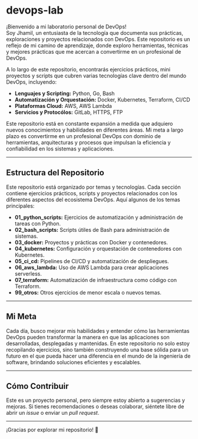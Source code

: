 # devops-lab

¡Bienvenido a mi laboratorio personal de DevOps!  
Soy Jhamil, un entusiasta de la tecnología que documenta sus prácticas, exploraciones y proyectos relacionados con DevOps. Este repositorio es un reflejo de mi camino de aprendizaje, donde exploro herramientas, técnicas y mejores prácticas que me acercan a convertirme en un profesional de DevOps.

A lo largo de este repositorio, encontrarás ejercicios prácticos, mini proyectos y scripts que cubren varias tecnologías clave dentro del mundo DevOps, incluyendo:

- **Lenguajes y Scripting:** Python, Go, Bash
- **Automatización y Orquestación:** Docker, Kubernetes, Terraform, CI/CD
- **Plataformas Cloud:** AWS, AWS Lambda
- **Servicios y Protocólos:** GitLab, HTTPS, FTP

Este repositorio está en constante expansión a medida que adquiero nuevos conocimientos y habilidades en diferentes áreas. Mi meta a largo plazo es convertirme en un profesional DevOps con dominio de herramientas, arquitecturas y procesos que impulsan la eficiencia y confiabilidad en los sistemas y aplicaciones.

---

## Estructura del Repositorio

Este repositorio está organizado por temas y tecnologías. Cada sección contiene ejercicios prácticos, scripts y proyectos relacionados con los diferentes aspectos del ecosistema DevOps. Aquí algunos de los temas principales:

- **01_python_scripts:** Ejercicios de automatización y administración de tareas con Python.
- **02_bash_scripts:** Scripts útiles de Bash para administración de sistemas.
- **03_docker:** Proyectos y prácticas con Docker y contenedores.
- **04_kubernetes:** Configuración y orquestación de contenedores con Kubernetes.
- **05_ci_cd:** Pipelines de CI/CD y automatización de despliegues.
- **06_aws_lambda:** Uso de AWS Lambda para crear aplicaciones serverless.
- **07_terraform:** Automatización de infraestructura como código con Terraform.
- **99_otros:** Otros ejercicios de menor escala o nuevos temas.

---

## Mi Meta

Cada día, busco mejorar mis habilidades y entender cómo las herramientas DevOps pueden transformar la manera en que las aplicaciones son desarrolladas, desplegadas y mantenidas. En este repositorio no solo estoy recopilando ejercicios, sino también construyendo una base sólida para un futuro en el que pueda hacer una diferencia en el mundo de la ingeniería de software, brindando soluciones eficientes y escalables.

---

## Cómo Contribuir

Este es un proyecto personal, pero siempre estoy abierto a sugerencias y mejoras. Si tienes recomendaciones o deseas colaborar, siéntete libre de abrir un *issue* o enviar un *pull request*. 

---

¡Gracias por explorar mi repositorio! 🎉

